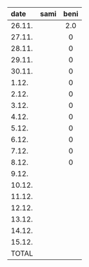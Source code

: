 | date | sami | beni |
|:-----|:----:|:----:|
|26.11.|      |  2.0 |
|27.11.|      |  0   |
|28.11.|      |  0   |
|29.11.|      |  0   |
|30.11.|      |  0   |
|1.12. |      |  0   |
|2.12. |      |  0   |
|3.12. |      |  0   |
|4.12. |      |  0   |
|5.12. |      |  0   |
|6.12. |      |  0   |
|7.12. |      |  0   |
|8.12. |      |  0   |
|9.12. |      |      |
|10.12.|      |      |
|11.12.|      |      |
|12.12.|      |      |
|13.12.|      |      |
|14.12.|      |      |
|15.12.|      |      |
|TOTAL |      |      |